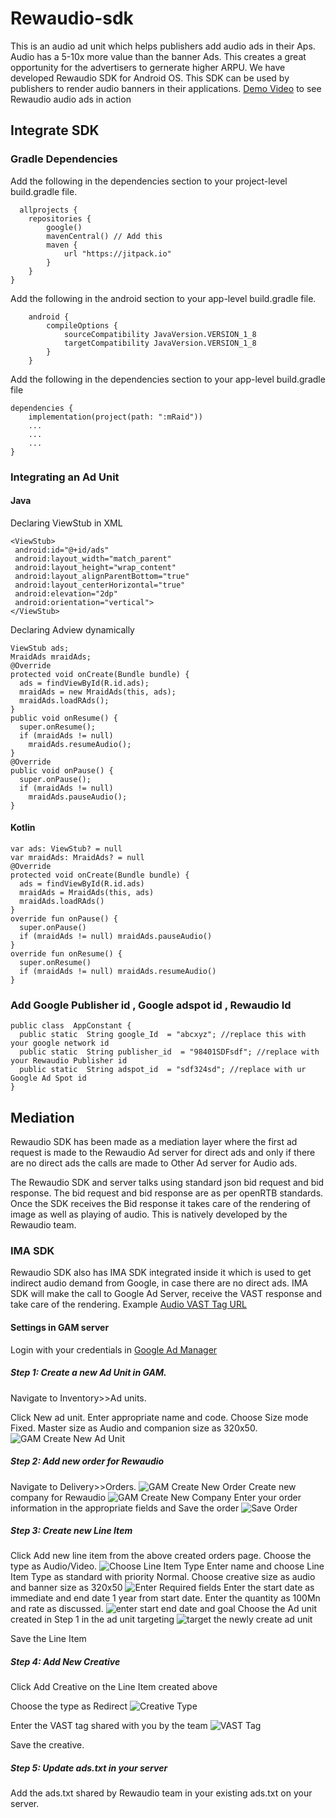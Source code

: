 # Rewaudio-sdk
This is an audio ad unit which helps publishers add audio ads in their Aps. Audio has a 5-10x more value than the banner Ads. This creates a great opportunity for the advertisers to gernerate higher ARPU.
We have developed Rewaudio SDK for Android OS. This SDK can be used by publishers to render audio banners in their applications. [Demo Video](https://drive.google.com/file/d/1KpltJnMTtqgzm8qsgbHYkIY5y5eK0Yb1/view) to see Rewaudio audio ads in action 
## Integrate SDK
### Gradle Dependencies
Add the following in the dependencies section to your project-level build.gradle file.
>
      allprojects {
        repositories {
            google()
            mavenCentral() // Add this
            maven {
                url "https://jitpack.io"
            }
        }
    }
 
Add the following in the android section to your app-level build.gradle file.
>
        android {
            compileOptions {
                sourceCompatibility JavaVersion.VERSION_1_8
                targetCompatibility JavaVersion.VERSION_1_8
            }
        }
 
Add the following in the dependencies section to your app-level build.gradle file 
>
    dependencies {
        implementation(project(path: ":mRaid"))
        ...
        ...
        ...
    }
 
### Integrating an Ad Unit
#### Java
Declaring ViewStub in XML

    <ViewStub>
     android:id="@+id/ads"
     android:layout_width="match_parent"
     android:layout_height="wrap_content"
     android:layout_alignParentBottom="true"
     android:layout_centerHorizontal="true"
     android:elevation="2dp"
     android:orientation="vertical">
    </ViewStub>
  
Declaring Adview dynamically

    ViewStub ads;
    MraidAds mraidAds;
    @Override
    protected void onCreate(Bundle bundle) {
      ads = findViewById(R.id.ads);
      mraidAds = new MraidAds(this, ads);
      mraidAds.loadRAds();
    }       
    public void onResume() {
      super.onResume();
      if (mraidAds != null)
        mraidAds.resumeAudio();
    }
    @Override
    public void onPause() {
      super.onPause();  
      if (mraidAds != null)
        mraidAds.pauseAudio();
    }

#### Kotlin

    var ads: ViewStub? = null
    var mraidAds: MraidAds? = null
    @Override
    protected void onCreate(Bundle bundle) {
      ads = findViewById(R.id.ads)
      mraidAds = MraidAds(this, ads)
      mraidAds.loadRAds()
    }    
    override fun onPause() {
      super.onPause()
      if (mraidAds != null) mraidAds.pauseAudio()
    }
    override fun onResume() {
      super.onResume()
      if (mraidAds != null) mraidAds.resumeAudio()
    }

### Add Google Publisher id , Google adspot id , Rewaudio Id 
    public class  AppConstant {
      public static  String google_Id  = "abcxyz"; //replace this with your google network id
      public static  String publisher_id  = "98401SDFsdf"; //replace with your Rewaudio Publisher id
      public static  String adspot_id  = "sdf324sd"; //replace with ur Google Ad Spot id
    }

## Mediation 
Rewaudio SDK has been made as a mediation layer where the first ad request is made to the Rewaudio Ad server for direct ads and only if there are no direct ads the calls are made to Other Ad server for Audio ads.

The Rewaudio SDK and server talks using standard json bid request and bid response. The bid request and bid response are as per openRTB standards. Once the SDK receives the Bid response it takes care of the rendering of image as well as playing of audio. This is natively developed by the Rewaudio team.

### IMA SDK
Rewaudio SDK also has IMA SDK integrated inside it which is used to get indirect audio demand from Google, in case there are no direct ads. IMA SDK will make the call to Google Ad Server, receive the VAST response and take care of the rendering.
Example [Audio VAST Tag URL](https://pubads.g.doubleclick.net/gampad/ads?iu=/21775744923/external/audio-preroll&ad_type=audio&sz=1x1&ciu_szs=300x250&gdfp_req=1&output=vast&unviewed_position_start=1&env=vp&impl=s&correlator=)

#### Settings in GAM server
Login with your credentials in [Google Ad Manager](https://admanager.google.com/)

##### Step 1: Create a new Ad Unit in GAM. 

Navigate to Inventory>>Ad units.

Click New ad unit. Enter appropriate name and code. Choose Size mode Fixed. Master size as Audio and companion size as 320x50.
![GAM Create New Ad Unit](https://lh4.googleusercontent.com/-6dXbnLd2IdqIb035eYBK0c80FngYiH4lqMEp4qVhReiBYHqgwqSiMlFhUqeqw3i9zA=w2400)

##### Step 2: Add new order for Rewaudio

Navigate to Delivery>>Orders. 
![GAM Create New Order](https://lh5.googleusercontent.com/tgdqXH7MaSXngdW-VHkBaIJyLz5GVPrSn6UYQFROoMTbjJrOTEP2x-W3u0qeSKYmt_Q=w2400)
Create new company for Rewaudio
![GAM Create New Company](https://lh6.googleusercontent.com/uQA31Kw6Um3fueqJ-I_RNfEE6PVbXMONyBzaFO3_8TKkDo8xo3Nh7-X_1fjnIkRz6tU=w2400)
Enter your order information in the appropriate fields and Save the order
![Save Order](https://lh4.googleusercontent.com/LYrzeXonKzfsddUssD3tGzLw63_rI3gMaSidFmV6ajyKkitQQ3ZyGE1CZaJcFR5Y-co=w2400)

##### Step 3: Create new Line Item

Click Add new line item from the above created orders page. Choose the type as Audio/Video.
![Choose Line Item Type](https://lh6.googleusercontent.com/C0z4x51pZB7yLxByVjj5mc87jLvKEclq86_sTXkv2TQSy7Gjiid4DW2W2W-CQ9iTMlA=w2400)
Enter name and choose Line Item Type as standard with priority Normal. Choose creative size as audio and banner size as 320x50
![Enter Required fields](https://lh6.googleusercontent.com/uCiNb8w9Cz_in2E5KbXQAJMv0jcH2i_r7ldCoo8SiMcazW555n-NkBFXrtYI-wSrOss=w2400)
Enter the start date as immediate and end date 1 year from start date. Enter the quantity as 100Mn and rate as discussed.
![enter start end date and goal](https://lh6.googleusercontent.com/RWcnWJLEX-kDc6jU6fPpkxbrvlFPd_cOU7ewj5i-HWDjPzuIFYjDHfnW1hI1k6r6frY=w2400)
Choose the Ad unit created in Step 1 in the ad unit targeting 
![target the newly create ad unit](https://lh4.googleusercontent.com/3lwD0bpDR55oxY7rojco8uyvhojfEcdanDEW_FiJ25BtNqVXfhIzs7aV362mUW1MWSw=w2400)

Save the Line Item

##### Step 4: Add New Creative

Click Add Creative on the Line Item created above

Choose the type as Redirect
![Creative Type](https://lh4.googleusercontent.com/DqdTlSxi7prY6qaOLGxipyE3binVtONx0Yc87ku8KfrYXpB06COmqk9hB1PsXF4ZqDw=w2400)

Enter the VAST tag shared with you by the team
![VAST Tag](https://lh5.googleusercontent.com/eRh0piE3Gn2_4cwXe7xuW6fAnw0j0KS5XijWu4ElHLtBTtbLgOaaQMsafxBhrgfOpOM=w2400)

Save the creative.

##### Step 5: Update ads.txt in your server

Add the ads.txt shared by Rewaudio team in your existing ads.txt on your server.
